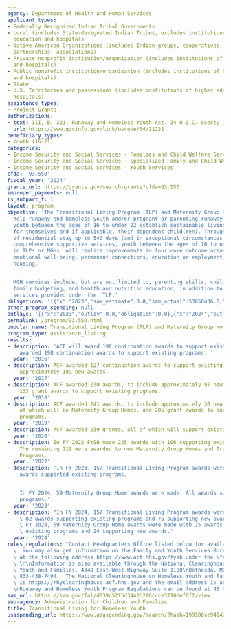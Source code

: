 ```yaml
---
agency: Department of Health and Human Services
applicant_types:
- Federally Recognized Indian Tribal Governments
- Local (includes State-designated Indian Tribes, excludes institutions of higher
  education and hospitals
- Native American Organizations (includes Indian groups, cooperatives, corporations,
  partnerships, associations)
- Private nonprofit institution/organization (includes institutions of higher education
  and hospitals)
- Public nonprofit institution/organization (includes institutions of higher education
  and hospitals)
- State
- U.S. Territories and possessions (includes institutions of higher education and
  hospitals)
assistance_types:
- Project Grants
authorizations:
- text: III, B, 321, Runaway and Homeless Youth Act. 34 U.S.C. &sect; 11221.
  url: https://www.govinfo.gov/link/uscode/34/11221
beneficiary_types:
- Youth (16-21)
categories:
- Income Security and Social Services - Families and Child Welfare Services
- Income Security and Social Services - Specialized Family and Child Welfare Services
- Income Security and Social Services - Youth Services
cfda: '93.550'
fiscal_year: '2024'
grants_url: https://grants.gov/search-grants?cfda=93.550
improper_payments: null
is_subpart_f: 1
layout: program
objective: 'The Transitional Living Program (TLP) and Maternity Group Home (MGH) Programs
  help runaway and homeless youth and/or pregnant or parenting runaway and homeless
  youth between the ages of 16 to under 22 establish sustainable living and well-being
  for themselves and if applicable, their dependent child(ren). Through the provision
  of residential stay up to 540 days (and in exceptional circumstances 635 days) and
  comprehensive supportive services, youth between the ages of 16 to under 22 enrolled
  in TLPs or MGHs  will realize improvements in four core outcome areas: social and
  emotional well-being, permanent connections, education or employment, safe and stable
  housing.


  MGH services include, but are not limited to, parenting skills, child development,
  family budgeting, and health and nutrition education, in addition to the required
  services provided under the  TLP.'
obligations: '[{"x":"2023","sam_estimate":0.0,"sam_actual":53050436.0,"usa_spending_actual":46197197.13},{"x":"2024","sam_estimate":0.0,"sam_actual":51421909.0,"usa_spending_actual":51976438.4},{"x":"2025","sam_estimate":0.0,"sam_actual":50739615.0,"usa_spending_actual":-269824.48}]'
other_program_spending: null
outlays: '[{"x":"2023","outlay":0.0,"obligation":0.0},{"x":"2024","outlay":21732864.36,"obligation":25863063.76},{"x":"2025","outlay":0.0,"obligation":0.0}]'
permalink: /program/93.550.html
popular_name: Transitional Living Program (TLP) and Maternity Group Homes (MGH)
program_type: assistance_listing
results:
- description: 'ACF will award 198 continuation awards to support existing programs.  ACF
    awarded 198 continuation awards to support existing programs. '
  year: '2016'
- description: ACF awarded 127 continuation awards to support existing programs and
    approximately 109 new awards.
  year: '2017'
- description: ACF awarded 230 awards, to include approximately 97 new awards and
    133 grant awards to support existing programs.
  year: '2018'
- description: ACF awarded 241 awards, to include approximately 36 new awards, 18
    of which will be Maternity Group Homes, and 205 grant awards to support existing
    programs.
  year: '2019'
- description: ACF awarded 239 grants, all of which will support existing programs.
  year: '2020'
- description: In FY 2022 FYSB made 225 awards with 106 supporting existing programs.
    The remaining 119 were awarded to new Maternity Group Homes and Transitional Living
    Programs.
  year: '2022'
- description: 'In FY 2023, 157 Transitional Living Program awards were made. All
    awards supported existing programs.


    In FY 2024, 59 Maternity Group Home awards were made. All awards supported existing
    programs.'
  year: '2023'
- description: "In FY 2024, 157 Transitional Living Program awards were made with\
    \ 82 awards supporting existing programs and 75 supporting new awards. \n\nIn\
    \ FY 2024, 59 Maternity Group Home awards were made with 25 awards supporting\
    \ existing programs and 24 supporting new awards."
  year: '2024'
rules_regulations: "Contact Headquarters Office listed below for available literature.\
  \  You may also get information on the Family and Youth Services Bureau website\
  \ at the following address https://www.acf.hhs.gov/fysb under the \"About\" section.\
  \ \n\nInformation is also available through the National Clearinghouse on Homeless\
  \ Youth and Families, 4340 East-West Highway Suite 1100\nBethesda, MD 20814. Telephone:\
  \ 833-438-7494.  The National Clearinghouse on Homeless Youth and Families website\
  \ is https://rhyclearinghouse.acf.hhs.gov and the email address is address is GetRHYi@NCHYF.org\n\
  \nRunaway and Homeless Youth Program Regulations can be found at 45 CFR §1351."
sam_url: https://sam.gov/fal/d039c52f5d3442b286ccce3710def6f2/view
sub-agency: Administration for Children and Families
title: Transitional Living for Homeless Youth
usaspending_url: https://www.usaspending.gov/search/?hash=199186ce945420c75bf9396e58a574b3
---
```

